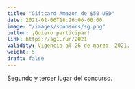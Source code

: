 ```yaml
---
title: "Giftcard Amazon de $50 USD"
date: 2021-01-06T18:26:06-06:00
image: "/images/sponsors/sg.png"
button: ¡Quiero participar!
link: https://sg1.run/2021
validity: Vigencia al 26 de marzo, 2021.
weight: 5
draft: false
---
```


Segundo y tercer lugar del concurso.